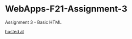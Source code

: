 # WebApps-F21-Assignment-3
Assignment 3 - Basic HTML

[hosted at](https://44-563-webapps-f21.github.io/webapps-f21-assignment-3-pnikhil24/)